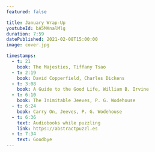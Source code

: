 ```yaml
---
featured: false

title: January Wrap-Up
youtubeId: bA5MKnalMlg
duration: 7:59
datePublished: 2021-02-08T15:00:00
image: cover.jpg

timestamps:
  - t: 21
    book: The Majesties, Tiffany Tsao
  - t: 2:19
    book: David Copperfield, Charles Dickens
  - t: 3:08
    book: A Guide to the Good Life, William B. Irvine
  - t: 6:10
    book: The Inimitable Jeeves, P. G. Wodehouse
  - t: 6:24
    book: Carry On, Jeeves, P. G. Wodehouse
  - t: 6:36
    text: Audiobooks while puzzling
    link: https://abstractpuzzl.es
  - t: 7:34
    text: Goodbye
---
```

